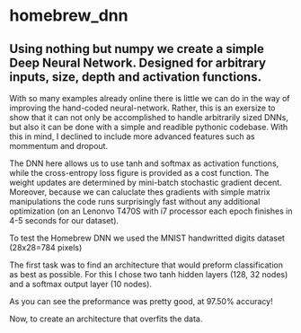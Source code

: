 # homebrew_dnn
## Using nothing but numpy we create a simple Deep Neural Network. Designed for arbitrary inputs, size, depth and activation functions. 

With so many examples already online there is little we can do in the way of improving the hand-coded neural-network. Rather, this is an exersize to show that it can not only be accomplished to handle arbitrarily sized DNNs, but also it can be done with a simple and readible pythonic codebase. With this in mind, I declined to include more advanced features such as mommentum and dropout. 

The DNN here allows us to use tanh and softmax as activation functions, while the cross-entropy loss figure is provided as a cost function. The weight updates are determined by mini-batch stochastic gradient decent. Moreover, because we can caluclate thes gradients with simple matrix manipulations the code runs surprisingly fast without any additional optimization (on an Lenonvo T470S with i7 processor each epoch finishes in 4-5 seconds for our dataset).

To test the Homebrew DNN we used the MNIST handwritted digits dataset (28x28=784 pixels)

The first task was to find an architecture that would preform classification as best as possible. For this I chose two tanh hidden layers (128, 32 nodes) and a softmax output layer (10 nodes).



As you can see the preformance was pretty good, at 97.50% accuracy!

Now, to create an architecture that overfits the data. 
